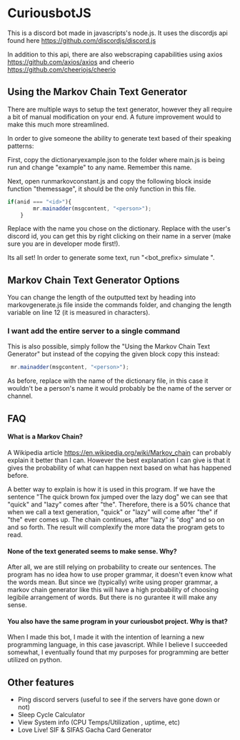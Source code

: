 # CuriousbotJS

This is a discord bot made in javascripts's node.js. It uses the discordjs api found here https://github.com/discordjs/discord.js

In addition to this api, there are also webscraping capabilities using axios https://github.com/axios/axios and cheerio https://github.com/cheeriojs/cheerio 




## Using the Markov Chain Text Generator

There are multiple ways to setup the text generator, however they all require a bit of manual modification on your end. A future improvement would to make this much more streamlined.

In order to give someone the ability to generate text based of their speaking patterns:

First, copy the dictionaryexample.json to the folder where main.js is being run and change "example" to any name. Remember this name.

Next, open runmarkovconstant.js and copy the following block inside function "themessage", it should be the only function in this file.
```js
if(anid === "<id>"){
        mr.mainadder(msgcontent, "<person>");
    }
```
Replace <person> with the name you chose on the dictionary. Replace <id> with the user's discord id, you can get this by right clicking on their name in a server (make sure you are in developer mode first!).

Its all set! In order to generate some text, run "<bot_prefix> simulate <person>".

## Markov Chain Text Generator Options

You can change the length of the outputted text by heading into markovgenerate.js file inside the commands folder, and changing the length variable on line 12 (it is measured in characters).

### I want add the entire server to a single command
This is also possible, simply follow the "Using the Markov Chain Text Generator" but instead of the copying the given block copy this instead:
```js
 mr.mainadder(msgcontent, "<person>");
```
As before, replace <person> with the name of the dictionary file, in this case it wouldn't be a person's name it would probably be the name of the server or channel.
## FAQ

#### What is a Markov Chain?

A Wikipedia article https://en.wikipedia.org/wiki/Markov_chain can probably explain it better than I can. However the best explanation I can give is that it gives the probability of what can happen next based on what has happened before.

A better way to explain is how it is used in this program. If we have the sentence "The quick brown fox jumped over the lazy dog" we can see that "quick" and "lazy" comes after "the". Therefore, there is a 50% chance that when we call a text generation, "quick" or "lazy" will come after "the" if "the" ever comes up. The chain continues, after "lazy" is "dog" and so on and so forth. The result will complexify the more data the program gets to read.

#### None of the text generated seems to make sense. Why?

After all, we are still relying on probability to create our sentences. The program has no idea how to use proper grammar, it doesn't even know what the words mean. But since we (typically) write using proper grammar, a markov chain generator like this will have a high probability of choosing legibile arrangement of words. But there is no gurantee it will make any sense. 

#### You also have the same program in your curiousbot project. Why is that?

When I made this bot, I made it with the intention of learning a new programming language, in this case javascript. While I believe I succeeded somewhat, I eventually found that my purposes for programming are better utilized on python.



  
## Other features

- Ping discord servers (useful to see if the servers have gone down or not)
- Sleep Cycle Calculator
- View System info (CPU Temps/Utilization , uptime, etc)
- Love Live! SIF & SIFAS Gacha Card Generator

  
